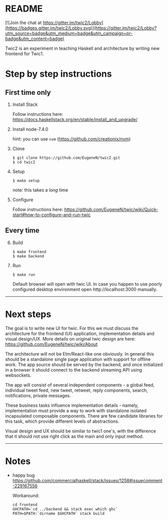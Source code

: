 # README #

[![Join the chat at https://gitter.im/twic2/Lobby](https://badges.gitter.im/twic2/Lobby.svg)](https://gitter.im/twic2/Lobby?utm_source=badge&utm_medium=badge&utm_campaign=pr-badge&utm_content=badge)

Twic2 is an experiment in teaching Haskell and architecture by writing new frontend for Twic1.


# Step by step instructions

## First time only

1. Install Stack

   Follow instructions here: https://docs.haskellstack.org/en/stable/install_and_upgrade/

2. Install node-7.4.0

   hint: you can use `nvm` (https://github.com/creationix/nvm)


3. Clone
   ```
   $ git clone https://github.com/EugeneN/twic2.git
   $ cd twic2
   ```

4. Setup
   ```
   $ make setup
   ```
   note: this takes a *long* time

5. Configure

   Follow instructions here: https://github.com/EugeneN/twic/wiki/Quick-start#how-to-configure-and-run-twic

## Every time

6. Build
   ```
   $ make frontend
   $ make backend
   ```

7. Run

   ```
   $ make run
   ```

   Default browser will open with twic UI. In case you happen to use poorly configured desktop environment open http://localhost:3000 manually.

 ---

 # Next steps

 The goal is to write new UI for twic. For this we must discuss the architecture for the frontend (UI) application, implementation details and visual design/UX. More details on original twic design are here: https://github.com/EugeneN/twic/wiki/About

 The architecture will not be Elm/React-like one obviously. In general this should be a standalone single page application with support for
 offline work. The app source should be served by the backend, and once initialized in a browser it should connect to the backend streaming API using websockets.

 The app will consist of several independent components - a global feed, individual tweet feed, new tweet, retweet, reply components, search, notifications, private messages.

 These business tasks influence implementation details - namely, implementation must provide a way to work with standalone isolated incapsulated composable components. There are few candidate libraries for this task, which provide different levels of abstractions.

 Visual design and UX should be similar to twic1 one's, with the difference that it should not use right click as the main and only input method.


---

# Notes

- happy bug https://github.com/commercialhaskell/stack/issues/1258#issuecomment-229167556

  Workaround:

  ```
  cd frontend
  GHCPATH=`cd ../backend && stack exec which ghc`
  PATH=$PATH:`dirname $GHCPATH` stack build
  ```
